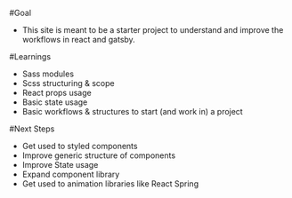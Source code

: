 #Goal
- This site is meant to be a starter project to understand and improve the workflows in react and gatsby. 

#Learnings
- Sass modules
- Scss structuring & scope
- React props usage 
- Basic state usage
- Basic workflows & structures to start (and work in) a project

#Next Steps
- Get used to styled components
- Improve generic structure of components
- Improve State usage
- Expand component library
- Get used to animation libraries like React Spring